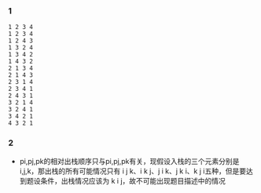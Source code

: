 ### 1

``` 
1 2 3 4
1 2 3 4 
1 2 4 3 
1 3 2 4 
1 3 4 2 
1 4 3 2 
2 1 3 4 
2 1 4 3 
2 3 1 4 
2 3 4 1 
2 4 3 1 
3 2 1 4 
3 2 4 1 
3 4 2 1 
4 3 2 1
```

### 2

- pi,pj,pk的相对出栈顺序只与pi,pj,pk有关，现假设入栈的三个元素分别是i,j,k，那出栈的所有可能情况只有 i j k、i k j、j i k、j k i、k j i五种，但是要达到题设条件，出栈情况应该为 k i j，故不可能出现题目描述中的情况  